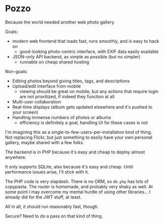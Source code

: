 # Pozzo

Because the world needed another web photo gallery. 

Goals:
* modern web frontend that loads fast, runs smoothly, and is easy to hack on
    * good-looking photo-centric interface, with EXIF data easily available
* JSON-only API backend, as simple as possible (but no simpler)
    * runnable on cheap shared hosting

Non-goals:
* Editing photos beyond giving titles, tags, and descriptions
* Upload/edit interface from mobile
    - viewing should be great on mobile, but any actions that require login are not prioritized, if indeed they function at all
* Multi-user collaboration
* Real-time displays (album gets updated elsewhere and it's pushed to your screen)
* Handling immense numbers of photos or albums
    - efficiency is definitely a goal, handling UI for these cases is not

I'm imagining this as a single-to-few-users-per-installation kind of thing. Not replacing Flickr, but just something to easily have your own personal gallery, maybe shared with a few folks. 

The backend is in PHP because it's easy and cheap to deploy almost anywhere. 

It only supports SQLite, also because it's easy and cheap. Until performance issues arise, I'll stick with it. 

The PHP code is very slapdash. There is no ORM, so `db.php` has lots of copypasta. The router is homemade, and probably very shaky as well. At some point I may overcome my mental hurdle of using other libraries... I already did for the JWT stuff, at least. 

All in all, it should run reasonably fast, though. 

Secure? Need to do a pass on that kind of thing. 
